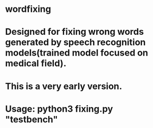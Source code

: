 # wordfixing

# Designed for fixing wrong words generated by speech recognition models(trained model focused on medical field).
# This is a very early version.
# Usage: python3 fixing.py "testbench"


